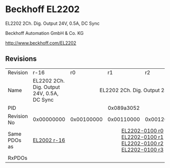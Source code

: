 # Beckhoff EL2202

EL2202 2Ch. Dig. Output 24V, 0.5A, DC Sync

Beckhoff Automation GmbH & Co. KG

http://www.beckhoff.com/EL2202

## Revisions
<table>
<tr >
<td>Revision</td>
<td>r-16</td>
<td>r0</td>
<td>r1</td>
<td>r2</td>
<td>r3</td>
</tr>
<tr >
<td>Name</td>
<td>EL2202 2Ch. Dig. Output 24V, 0.5A, DC Sync</td>
<td colspan=4 align="center">EL2202 2Ch. Dig. Output 24V, 0.5A</td>
</tr>
<tr >
<td>PID</td>
<td colspan=5 align="center">0x089a3052</td>
</tr>
<tr >
<td>Revision No</td>
<td>0x00000000</td>
<td>0x00100000</td>
<td>0x00110000</td>
<td>0x00120000</td>
<td>0x00130000</td>
</tr>
<tr >
<td>Same PDOs as</td>
<td><a href="EL2002">EL2002 r-16</a></td>
<td colspan=4 align="center"><a href="EL2202-0100">EL2202-0100 r0</a><br/><a href="EL2202-0100">EL2202-0100 r1</a><br/><a href="EL2202-0100">EL2202-0100 r2</a><br/><a href="EL2202-0100">EL2202-0100 r3</a></td>
</tr>
<tr >
<td>RxPDOs</td>
<td colspan=5 align="left"></td>
</tr>
</table>

